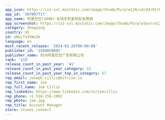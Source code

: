 ```yaml
---
app_icon: https://is1-ssl.mzstatic.com/image/thumb/Purple126/v4/d3/67/06/d3670644-80f9-7ab7-ca0f-81b30e3f5807/AppIcon-0-0-1x_U007emarketing-0-5-0-0-sRGB-85-220.png/1024x1024bb.png
app_id: '507097717'
app_name: 阿里巴巴(1688)-B2B手机拿货批发商城
app_screenshot: https://is1-ssl.mzstatic.com/image/thumb/PurpleSource126/v4/23/75/29/2375290d-14d2-c774-451c-0803cbf0ddc5/8d4c06cf-a58a-42dc-a605-01eadcefb9af_01__U6279_U53d1__U5b9a_U5236__U627e_U6e90_U5934_U5c31_U4e0a1688_1242-2688.png/1242x2688bb.png
category: Shopping
country: US
id: pNwjTo3VWuJk
language: en
most_recent_release: '2024-01-26T00:00:00'
publisher_id: '1584059801'
publisher_name: 杭州阿里巴巴广告有限公司
rank: '215'
release_count_in_past_year: '41'
release_count_in_past_year_category: 22
release_count_in_past_year_top_in_category: 57
rep_email: joseph.cillis@bitrise.io
rep_first_name: Joe
rep_full_name: Joe Cillis
rep_linkedin: https://www.linkedin.com/in/joecillis
rep_phone: +1 518-258-1902
rep_photo: joe.jpg
rep_title: Account Manager
store: itunes_connect
---
```

